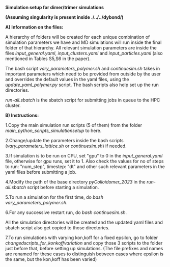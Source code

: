 **Simulation setup for dimer/trimer simulations**

**(Assuming singularity is present inside ./../../dybond/)**


**A) Information on the files:**

A hierarchy of folders will be created for each unique combination of simulation parameters we have and MD simulations will run inside the final folder of that hierarchy. All relevant simulation parameters are inside the files *input_general.yaml*, *input_clusters.yaml* and *input_particles.yaml* (also mentioned in Tables S5,S6 in the paper).

The bash script *vary_parameters_polymer.sh* and *continuesim.sh* takes in important parameters which need to be provided from outside by the user and overrides the default values in the yaml files, using the *update_yaml_polymer.py* script. The bash scripts also help set up the run directories.

*run-all.sbatch* is the sbatch script for submitting jobs in queue to the HPC cluster.


**B) Instructions:**

1.Copy the main simulation run scripts (5 of them) from the folder *main_python_scripts_simulationsetup* to here.

2.Change/update the parameters inside the bash scripts (*vary_parameters_lattice.sh* or *continuesim.sh*) if needed. 

3.If simulation is to be run on CPU, set "gpu" to 0 in the *input_general.yaml* file, otherwise for gpu runs, set it to 1. Also check the values for no of steps to run: "num_step", timestep: "dt" and other such relevant parameters in the yaml files before submitting a job. 

4.Modify the path of the base directory *pyColloidomer_2023* in the *run-all.sbatch* script before starting a simulation.

5.To run a simulation for the first time, do *bash vary_parameters_polymer.sh*.
  
6.For any successive restart run, do *bash continuesim.sh*.

All the simulation directories will be created and the updated yaml files and sbatch script also get copied to those directories. 

7.To run simulations with varying kon,koff for a fixed epsilon, go to folder *changedscripts_for_konkoffvariation* and copy those 3 scripts to the folder just before that, before setting up simulations. (The file prefixes and names are renamed for these cases to distinguish between cases where epsilon is the same, but the kon,koff has been varied) 


     
